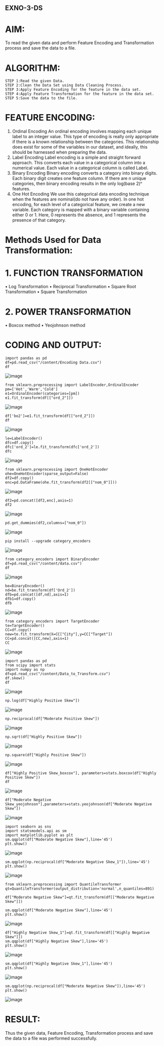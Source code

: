 ## EXNO-3-DS

# AIM:
To read the given data and perform Feature Encoding and Transformation process and save the data to a file.

# ALGORITHM:
```
STEP 1:Read the given Data.
STEP 2:Clean the Data Set using Data Cleaning Process.
STEP 3:Apply Feature Encoding for the feature in the data set.
STEP 4:Apply Feature Transformation for the feature in the data set.
STEP 5:Save the data to the file.
```
# FEATURE ENCODING:
1. Ordinal Encoding
An ordinal encoding involves mapping each unique label to an integer value. This type of encoding is really only appropriate if there is a known relationship between the categories. This relationship does exist for some of the variables in our dataset, and ideally, this should be harnessed when preparing the data.
2. Label Encoding
Label encoding is a simple and straight forward approach. This converts each value in a categorical column into a numerical value. Each value in a categorical column is called Label.
3. Binary Encoding
Binary encoding converts a category into binary digits. Each binary digit creates one feature column. If there are n unique categories, then binary encoding results in the only log(base 2)ⁿ features.
4. One Hot Encoding
We use this categorical data encoding technique when the features are nominal(do not have any order). In one hot encoding, for each level of a categorical feature, we create a new variable. Each category is mapped with a binary variable containing either 0 or 1. Here, 0 represents the absence, and 1 represents the presence of that category.

# Methods Used for Data Transformation:
  # 1. FUNCTION TRANSFORMATION
• Log Transformation
• Reciprocal Transformation
• Square Root Transformation
• Square Transformation
  # 2. POWER TRANSFORMATION
• Boxcox method
• Yeojohnson method

# CODING AND OUTPUT:
```
import pandas as pd
df=pd.read_csv("/content/Encoding Data.csv")
df
```
![image](https://github.com/user-attachments/assets/48e55c78-b140-4c59-a597-4c2ffa10ba3c)
```
from sklearn.preprocessing import LabelEncoder,OrdinalEncoder
pm=['Hot','Warm','Cold']
e1=OrdinalEncoder(categories=[pm])
e1.fit_transform(df[["ord_2"]])
```
![image](https://github.com/user-attachments/assets/6202e425-9dac-4419-a7d9-b3d079c1281d)
```
df['bo2']=e1.fit_transform(df[["ord_2"]])
df
```
![image](https://github.com/user-attachments/assets/30ad00dd-bd64-4e1c-a4aa-9e7ef6bba02a)

```
le=LabelEncoder()
dfc=df.copy()
dfc['ord_2']=le.fit_transform(dfc['ord_2'])
dfc
```
![image](https://github.com/user-attachments/assets/28f0ee9e-203a-4f73-9eb5-110d7cc095b3)

```
from sklearn.preprocessing import OneHotEncoder
ohe=OneHotEncoder(sparse_output=False)
df2=df.copy()
enc=pd.DataFrame(ohe.fit_transform(df2[["nom_0"]]))
```
![image](https://github.com/user-attachments/assets/5d31c908-ff0f-4c56-851b-678e86af733f)

```
df2=pd.concat([df2,enc],axis=1)
df2
```
![image](https://github.com/user-attachments/assets/1f6868a8-969b-4d48-886d-90bbb2f6ba85)

```
pd.get_dummies(df2,columns=["nom_0"])
```
![image](https://github.com/user-attachments/assets/e5475c43-f6bf-484e-9efe-9f58fcb5656f)
```
pip install --upgrade category_encoders
```
![image](https://github.com/user-attachments/assets/786cd3e4-1ac6-4ddf-a9c8-e5b898a7ae0e)

```
from category_encoders import BinaryEncoder
df=pd.read_csv("/content/data.csv")
df
```
![image](https://github.com/user-attachments/assets/076d4e69-0db3-46c3-af19-bb79fde87021)

```
be=BinaryEncoder()
nd=be.fit_transform(df['Ord_2'])
dfb=pd.concat([df,nd],axis=1)
dfb1=df.copy()
dfb
```
![image](https://github.com/user-attachments/assets/6b44ebc2-3f48-4132-b586-72bf5586569c)

```
from category_encoders import TargetEncoder
te=TargetEncoder()
CC=df.copy()
new=te.fit_transform(X=CC["City"],y=CC["Target"])
CC=pd.concat([CC,new],axis=1)
CC
```
![image](https://github.com/user-attachments/assets/4b769be3-75a8-4c9e-b911-ef21f4b8f454)

```
import pandas as pd
from scipy import stats
import numpy as np
df=pd.read_csv("/content/Data_to_Transform.csv")
df.skew()
df
```
![image](https://github.com/user-attachments/assets/c08080a9-b7f2-4386-98df-bb4e21925b16)

```
np.log(df["Highly Positive Skew"])
```
![image](https://github.com/user-attachments/assets/9fcc0422-cf05-461c-b273-df5a8a47cc45)

```
np.reciprocal(df["Moderate Positive Skew"])
```
![image](https://github.com/user-attachments/assets/e9d6c413-5656-41f6-9d77-12e29c6005e3)

```
np.sqrt(df["Highly Positive Skew"])
```
![image](https://github.com/user-attachments/assets/bc8e70b9-eaf1-4328-a6cb-e7822062f7f5)

```
np.square(df["Highly Positive Skew"])
```
![image](https://github.com/user-attachments/assets/1f640aca-1bd1-4a1a-8d53-42689b5d42d0)

```
df["Highly Positive Skew_boxcox"], parameters=stats.boxcox(df["Highly Positive Skew"])
df
```
![image](https://github.com/user-attachments/assets/628eecf3-9067-42b3-adbf-d2598efbbac5)

```
df["Moderate Negative Skew_yeojohnson"],parameters=stats.yeojohnson(df["Moderate Negative Skew"])
```
![image](https://github.com/user-attachments/assets/5bdfdcad-db7c-492c-94d1-7b38800e94f3)

```
import seaborn as sns
import statsmodels.api as sm
import matplotlib.pyplot as plt
sm.qqplot(df["Moderate Negative Skew"],line='45')
plt.show()
```
![image](https://github.com/user-attachments/assets/8a437486-eee0-4c62-9ecd-33957b18541a)

```
sm.qqplot(np.reciprocal(df["Moderate Negative Skew_1"]),line='45')
plt.show()
```
![image](https://github.com/user-attachments/assets/a6a6a3dd-25af-4778-93e6-15c599b0da53)

```
from sklearn.preprocessing import QuantileTransformer
qt=QuantileTransformer(output_distribution='normal',n_quantiles=891)

df["Moderate Negative Skew"]=qt.fit_transform(df[["Moderate Negative Skew"]])

sm.qqplot(df["Moderate Negative Skew"],line='45')
plt.show()
```
![image](https://github.com/user-attachments/assets/1ed95f51-a621-4d10-905d-91bbf2b5044d)

```
df["Highly Negative Skew_1"]=qt.fit_transform(df[["Highly Negative Skew"]])
sm.qqplot(df["Highly Negative Skew"],line='45')
plt.show()
```
![image](https://github.com/user-attachments/assets/477f7aad-f8a4-4e1e-98e5-f1c6ea6740c1)

```
sm.qqplot(df["Highly Negative Skew_1"],line='45')
plt.show()
```
![image](https://github.com/user-attachments/assets/86c68bd7-fab7-4c68-99a3-01b826191813)

```
sm.qqplot(np.reciprocal(df["Moderate Negative Skew"]),line='45')
plt.show()
```
![image](https://github.com/user-attachments/assets/93bd3f83-5292-43fb-a7e2-5ac084f4e157)


# RESULT:  
Thus the given data, Feature Encoding, Transformation process and save the data to a file was performed successfully.     

       
